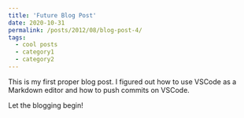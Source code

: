 ```yaml
---
title: 'Future Blog Post'
date: 2020-10-31
permalink: /posts/2012/08/blog-post-4/
tags:
  - cool posts
  - category1
  - category2
---
```


This is my first proper blog post. I figured out how to use VSCode as a Markdown editor and how to push commits on VSCode.

Let the blogging begin!
